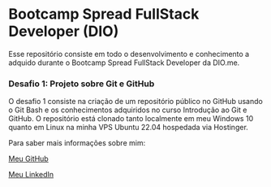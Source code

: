 # Bootcamp Spread FullStack Developer (DIO)

Esse repositório consiste em todo o desenvolvimento e conhecimento a adquido durante o Bootcamp Spread FullStack Developer da DIO.me.

### Desafio 1: Projeto sobre Git e GitHub

O desafio 1 consiste na criação de um repositório público no GitHub usando o Git Bash e os conhecimentos adquiridos no curso Introdução ao Git e GitHub. O repositório está clonado tanto localmente em meu Windows 10 quanto em Linux na minha VPS Ubuntu 22.04 hospedada via Hostinger.

Para saber mais informações sobre mim:

[Meu GitHub](https://github.com/leonardo-travagini-delboni)

[Meu LinkedIn](https://www.linkedin.com/in/leonardo-travagini-delboni-6b8a48bb/)
